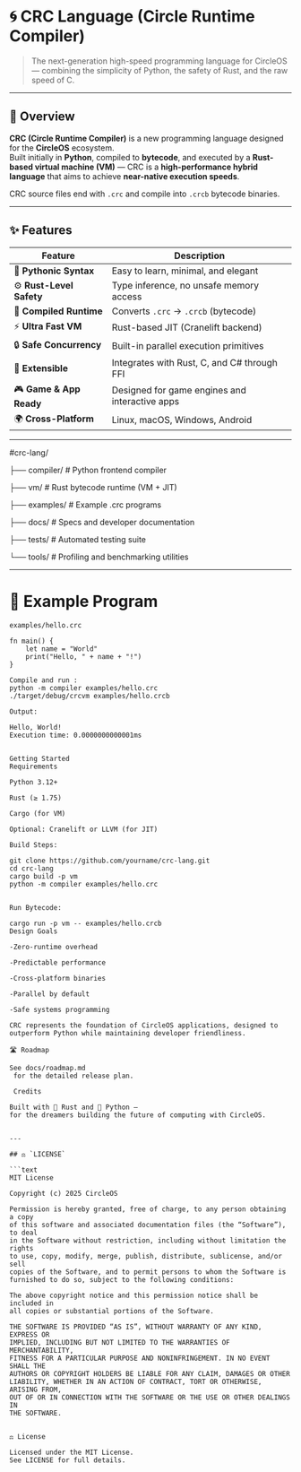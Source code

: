 # 🌀 CRC Language (Circle Runtime Compiler)

> The next-generation high-speed programming language for CircleOS — combining the simplicity of Python, the safety of Rust, and the raw speed of C.

---

## 🚀 Overview

**CRC (Circle Runtime Compiler)** is a new programming language designed for the **CircleOS** ecosystem.  
Built initially in **Python**, compiled to **bytecode**, and executed by a **Rust-based virtual machine (VM)** — CRC is a **high-performance hybrid language** that aims to achieve **near-native execution speeds**.

CRC source files end with `.crc` and compile into `.crcb` bytecode binaries.

---

## ✨ Features

| Feature | Description |
|----------|-------------|
| 🧠 **Pythonic Syntax** | Easy to learn, minimal, and elegant |
| ⚙️ **Rust-Level Safety** | Type inference, no unsafe memory access |
| 🧩 **Compiled Runtime** | Converts `.crc` → `.crcb` (bytecode) |
| ⚡ **Ultra Fast VM** | Rust-based JIT (Cranelift backend) |
| 🔒 **Safe Concurrency** | Built-in parallel execution primitives |
| 🧱 **Extensible** | Integrates with Rust, C, and C# through FFI |
| 🎮 **Game & App Ready** | Designed for game engines and interactive apps |
| 🌍 **Cross-Platform** | Linux, macOS, Windows, Android |

---
#crc-lang/

├── compiler/ # Python frontend compiler

├── vm/ # Rust bytecode runtime (VM + JIT)

├── examples/ # Example .crc programs

├── docs/ # Specs and developer documentation

├── tests/ # Automated testing suite

└── tools/ # Profiling and benchmarking utilities


---

# 🧱 Example Program 
`examples/hello.crc`
```crc
fn main() {
    let name = "World"
    print("Hello, " + name + "!")
}

Compile and run :
python -m compiler examples/hello.crc
./target/debug/crcvm examples/hello.crcb

Output:

Hello, World!
Execution time: 0.0000000000001ms


Getting Started
Requirements

Python 3.12+

Rust (≥ 1.75)

Cargo (for VM)

Optional: Cranelift or LLVM (for JIT)

Build Steps:

git clone https://github.com/yourname/crc-lang.git
cd crc-lang
cargo build -p vm
python -m compiler examples/hello.crc


Run Bytecode:

cargo run -p vm -- examples/hello.crcb
Design Goals

-Zero-runtime overhead

-Predictable performance

-Cross-platform binaries

-Parallel by default

-Safe systems programming

CRC represents the foundation of CircleOS applications, designed to outperform Python while maintaining developer friendliness.

🛣️ Roadmap

See docs/roadmap.md
 for the detailed release plan.

 Credits

Built with 🦀 Rust and 🐍 Python —
for the dreamers building the future of computing with CircleOS.


---

## ⚖️ `LICENSE`

```text
MIT License

Copyright (c) 2025 CircleOS

Permission is hereby granted, free of charge, to any person obtaining a copy
of this software and associated documentation files (the “Software”), to deal
in the Software without restriction, including without limitation the rights
to use, copy, modify, merge, publish, distribute, sublicense, and/or sell
copies of the Software, and to permit persons to whom the Software is
furnished to do so, subject to the following conditions:

The above copyright notice and this permission notice shall be included in
all copies or substantial portions of the Software.

THE SOFTWARE IS PROVIDED “AS IS”, WITHOUT WARRANTY OF ANY KIND, EXPRESS OR
IMPLIED, INCLUDING BUT NOT LIMITED TO THE WARRANTIES OF MERCHANTABILITY,
FITNESS FOR A PARTICULAR PURPOSE AND NONINFRINGEMENT. IN NO EVENT SHALL THE
AUTHORS OR COPYRIGHT HOLDERS BE LIABLE FOR ANY CLAIM, DAMAGES OR OTHER
LIABILITY, WHETHER IN AN ACTION OF CONTRACT, TORT OR OTHERWISE, ARISING FROM,
OUT OF OR IN CONNECTION WITH THE SOFTWARE OR THE USE OR OTHER DEALINGS IN
THE SOFTWARE.


⚖️ License

Licensed under the MIT License.
See LICENSE for full details.

